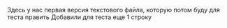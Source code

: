 Здесь у нас первая версия текстового файла, которую потом буду для теста править
Добавили для теста еще 1 строку
